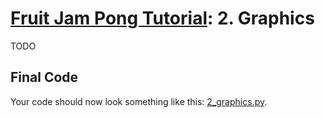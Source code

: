 # [Fruit Jam Pong Tutorial](.#sections): 2. Graphics

TODO

## Final Code

Your code should now look something like this: [2_graphics.py](./guide/2_graphics.py).

